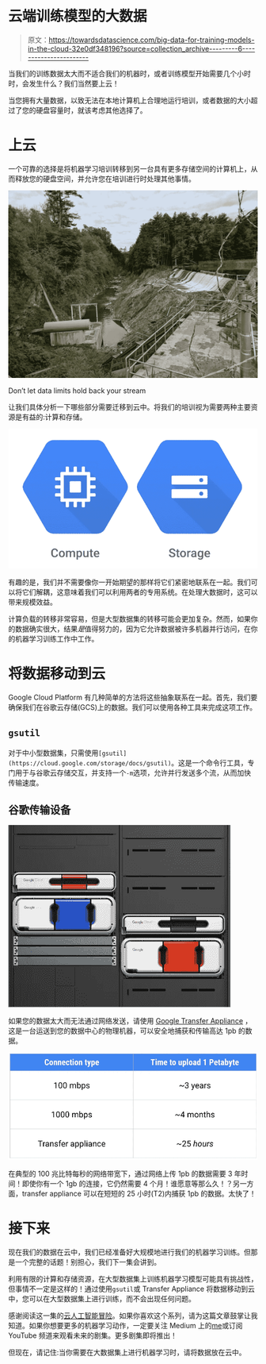 # 云端训练模型的大数据

> 原文：<https://towardsdatascience.com/big-data-for-training-models-in-the-cloud-32e0df348196?source=collection_archive---------6----------------------->

当我们的训练数据太大而不适合我们的机器时，或者训练模型开始需要几个小时时，会发生什么？我们当然要上云！

当您拥有大量数据，以致无法在本地计算机上合理地运行培训，或者数据的大小超过了您的硬盘容量时，就该考虑其他选择了。

# 上云

一个可靠的选择是将机器学习培训转移到另一台具有更多存储空间的计算机上，从而释放您的硬盘空间，并允许您在培训进行时处理其他事情。

![](img/656a228539ec004bd78b4985b42da179.png)

Don’t let data limits hold back your stream

让我们具体分析一下哪些部分需要迁移到云中。将我们的培训视为需要两种主要资源是有益的:计算和存储。

![](img/c187d27aa63210a6f332dd75df1f269f.png)

有趣的是，我们并不需要像你一开始期望的那样将它们紧密地联系在一起。我们可以将它们解耦，这意味着我们可以利用两者的专用系统。在处理大数据时，这可以带来规模效益。

计算负载的转移非常容易，但是大型数据集的转移可能会更加复杂。然而，如果你的数据确实很大，结果*是*值得努力的，因为它允许数据被许多机器并行访问，在你的机器学习训练工作中工作。

# 将数据移动到云

Google Cloud Platform 有几种简单的方法将这些抽象联系在一起。首先，我们要确保我们在谷歌云存储(GCS)上的数据。我们可以使用各种工具来完成这项工作。

## `gsutil`

对于中小型数据集，只需使用`[gsutil](https://cloud.google.com/storage/docs/gsutil)`。这是一个命令行工具，专门用于与谷歌云存储交互，并支持一个`-m`选项，允许并行发送多个流，从而加快传输速度。

## 谷歌传输设备

![](img/1cd2fdb8633e3468a785e0ce00f16d74.png)

如果您的数据太大而无法通过网络发送，请使用 [Google Transfer Appliance](https://cloud.google.com/transfer-appliance/) ，这是一台运送到您的数据中心的物理机器，可以安全地捕获和传输高达 1pb 的数据。

![](img/fa4b5629efd2607a594adfc023487372.png)

在典型的 100 兆比特每秒的网络带宽下，通过网络上传 1pb 的数据需要 3 年时间！即使你有一个 1gb 的连接，它仍然需要 4 个月！谁愿意等那么久！？另一方面，transfer appliance 可以在短短的 25 小时(T2)内捕获 1pb 的数据。太快了！

# 接下来

现在我们的数据在云中，我们已经准备好大规模地进行我们的机器学习训练。但那是一个完整的话题！别担心，我们下一集会讲到。

利用有限的计算和存储资源，在大型数据集上训练机器学习模型可能具有挑战性，但事情不一定是这样的！通过使用`gsutil`或 Transfer Appliance 将数据移动到云中，您可以在大型数据集上进行训练，而不会出现任何问题。

感谢阅读这一集的[云人工智能冒险](https://goo.gl/UC5usG)。如果你喜欢这个系列，请为这篇文章鼓掌让我知道。如果你想要更多的机器学习动作，一定要关注 Medium 上的[me](https://medium.com/@yufengg)或订阅 YouTube 频道来观看未来的剧集。更多剧集即将推出！

但现在，请记住:当你需要在大数据集上进行机器学习时，请将数据放在云中。